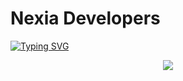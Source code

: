 # Nexia Developers

[![Typing SVG](https://readme-typing-svg.demolab.com?font=Lobster&pause=5&color=F7F7F7&center=true&vCenter=true&width=435&lines=playnexia.net)](https://git.io/typing-svg)

<p align="center">
  <img src="https://user-images.githubusercontent.com/62361708/220228413-2fea94e2-f7fe-4708-84d7-f8ac6a7bec5f.png"/>
</p>
